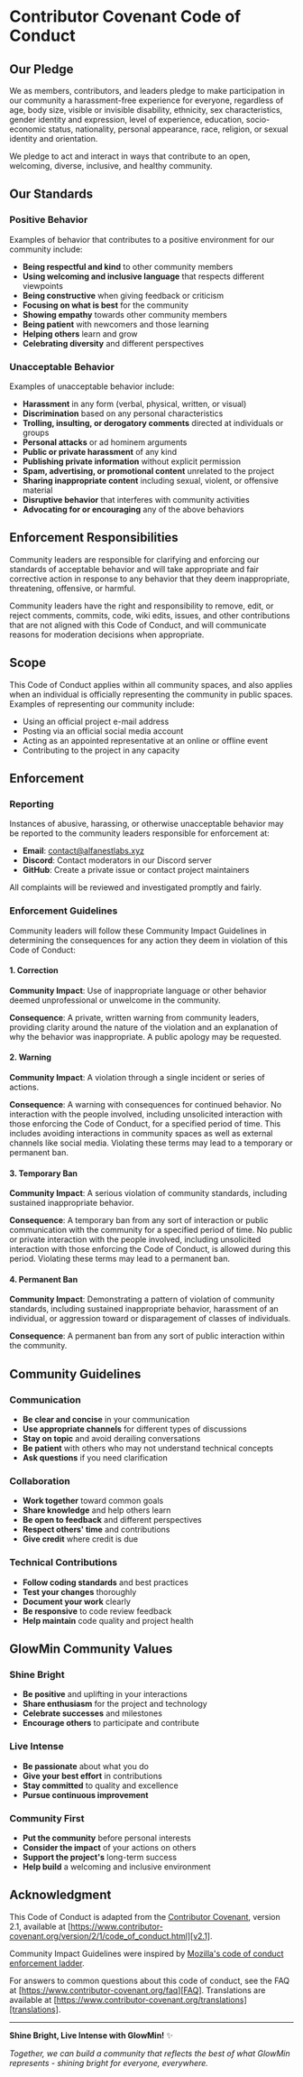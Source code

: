 # Contributor Covenant Code of Conduct

## Our Pledge

We as members, contributors, and leaders pledge to make participation in our community a harassment-free experience for everyone, regardless of age, body size, visible or invisible disability, ethnicity, sex characteristics, gender identity and expression, level of experience, education, socio-economic status, nationality, personal appearance, race, religion, or sexual identity and orientation.

We pledge to act and interact in ways that contribute to an open, welcoming, diverse, inclusive, and healthy community.

## Our Standards

### Positive Behavior

Examples of behavior that contributes to a positive environment for our community include:

- **Being respectful and kind** to other community members
- **Using welcoming and inclusive language** that respects different viewpoints
- **Being constructive** when giving feedback or criticism
- **Focusing on what is best** for the community
- **Showing empathy** towards other community members
- **Being patient** with newcomers and those learning
- **Helping others** learn and grow
- **Celebrating diversity** and different perspectives

### Unacceptable Behavior

Examples of unacceptable behavior include:

- **Harassment** in any form (verbal, physical, written, or visual)
- **Discrimination** based on any personal characteristics
- **Trolling, insulting, or derogatory comments** directed at individuals or groups
- **Personal attacks** or ad hominem arguments
- **Public or private harassment** of any kind
- **Publishing private information** without explicit permission
- **Spam, advertising, or promotional content** unrelated to the project
- **Sharing inappropriate content** including sexual, violent, or offensive material
- **Disruptive behavior** that interferes with community activities
- **Advocating for or encouraging** any of the above behaviors

## Enforcement Responsibilities

Community leaders are responsible for clarifying and enforcing our standards of acceptable behavior and will take appropriate and fair corrective action in response to any behavior that they deem inappropriate, threatening, offensive, or harmful.

Community leaders have the right and responsibility to remove, edit, or reject comments, commits, code, wiki edits, issues, and other contributions that are not aligned with this Code of Conduct, and will communicate reasons for moderation decisions when appropriate.

## Scope

This Code of Conduct applies within all community spaces, and also applies when an individual is officially representing the community in public spaces. Examples of representing our community include:

- Using an official project e-mail address
- Posting via an official social media account
- Acting as an appointed representative at an online or offline event
- Contributing to the project in any capacity

## Enforcement

### Reporting

Instances of abusive, harassing, or otherwise unacceptable behavior may be reported to the community leaders responsible for enforcement at:

- **Email**: contact@alfanestlabs.xyz
- **Discord**: Contact moderators in our Discord server
- **GitHub**: Create a private issue or contact project maintainers

All complaints will be reviewed and investigated promptly and fairly.

### Enforcement Guidelines

Community leaders will follow these Community Impact Guidelines in determining the consequences for any action they deem in violation of this Code of Conduct:

#### 1. Correction

**Community Impact**: Use of inappropriate language or other behavior deemed unprofessional or unwelcome in the community.

**Consequence**: A private, written warning from community leaders, providing clarity around the nature of the violation and an explanation of why the behavior was inappropriate. A public apology may be requested.

#### 2. Warning

**Community Impact**: A violation through a single incident or series of actions.

**Consequence**: A warning with consequences for continued behavior. No interaction with the people involved, including unsolicited interaction with those enforcing the Code of Conduct, for a specified period of time. This includes avoiding interactions in community spaces as well as external channels like social media. Violating these terms may lead to a temporary or permanent ban.

#### 3. Temporary Ban

**Community Impact**: A serious violation of community standards, including sustained inappropriate behavior.

**Consequence**: A temporary ban from any sort of interaction or public communication with the community for a specified period of time. No public or private interaction with the people involved, including unsolicited interaction with those enforcing the Code of Conduct, is allowed during this period. Violating these terms may lead to a permanent ban.

#### 4. Permanent Ban

**Community Impact**: Demonstrating a pattern of violation of community standards, including sustained inappropriate behavior, harassment of an individual, or aggression toward or disparagement of classes of individuals.

**Consequence**: A permanent ban from any sort of public interaction within the community.

## Community Guidelines

### Communication

- **Be clear and concise** in your communication
- **Use appropriate channels** for different types of discussions
- **Stay on topic** and avoid derailing conversations
- **Be patient** with others who may not understand technical concepts
- **Ask questions** if you need clarification

### Collaboration

- **Work together** toward common goals
- **Share knowledge** and help others learn
- **Be open to feedback** and different perspectives
- **Respect others' time** and contributions
- **Give credit** where credit is due

### Technical Contributions

- **Follow coding standards** and best practices
- **Test your changes** thoroughly
- **Document your work** clearly
- **Be responsive** to code review feedback
- **Help maintain** code quality and project health

## GlowMin Community Values

### Shine Bright

- **Be positive** and uplifting in your interactions
- **Share enthusiasm** for the project and technology
- **Celebrate successes** and milestones
- **Encourage others** to participate and contribute

### Live Intense

- **Be passionate** about what you do
- **Give your best effort** in contributions
- **Stay committed** to quality and excellence
- **Pursue continuous improvement**

### Community First

- **Put the community** before personal interests
- **Consider the impact** of your actions on others
- **Support the project's** long-term success
- **Help build** a welcoming and inclusive environment

## Acknowledgment

This Code of Conduct is adapted from the [Contributor Covenant][homepage], version 2.1, available at [https://www.contributor-covenant.org/version/2/1/code_of_conduct.html][v2.1].

Community Impact Guidelines were inspired by [Mozilla's code of conduct enforcement ladder][Mozilla CoC].

For answers to common questions about this code of conduct, see the FAQ at [https://www.contributor-covenant.org/faq][FAQ]. Translations are available at [https://www.contributor-covenant.org/translations][translations].

[homepage]: https://www.contributor-covenant.org
[v2.1]: https://www.contributor-covenant.org/version/2/1/code_of_conduct.html
[Mozilla CoC]: https://github.com/mozilla/diversity
[FAQ]: https://www.contributor-covenant.org/faq
[translations]: https://www.contributor-covenant.org/translations

---

**Shine Bright, Live Intense with GlowMin!** ✨

*Together, we can build a community that reflects the best of what GlowMin represents - shining bright for everyone, everywhere.*
